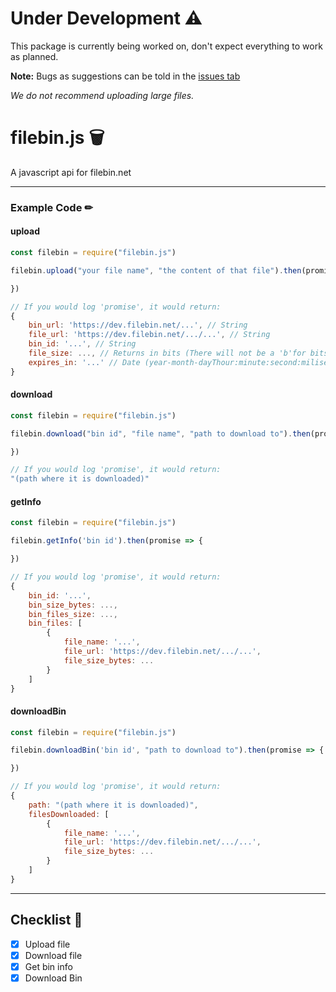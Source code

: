 # Under Development ⚠

This package is currently being worked on, don't expect everything to work as planned.

__Note:__ Bugs as suggestions can be told in the [issues tab](https://github.com/HashedDev/filebin.js/issues)

*We do not recommend uploading large files.*

# filebin.js 🗑
A javascript api for filebin.net

---
### Example Code ✏
#### upload
```js
const filebin = require("filebin.js")

filebin.upload("your file name", "the content of that file").then(promise => {

})

// If you would log 'promise', it would return:
{
    bin_url: 'https://dev.filebin.net/...', // String
    file_url: 'https://dev.filebin.net/.../...', // String
    bin_id: '...', // String
    file_size: ..., // Returns in bits (There will not be a 'b'for bits included.) - Integer
    expires_in: '...' // Date (year-month-dayThour:minute:second:miliseconds) - String
}
```
#### download
```js
const filebin = require("filebin.js")

filebin.download("bin id", "file name", "path to download to").then(promise => {

})

// If you would log 'promise', it would return:
"(path where it is downloaded)"
```
#### getInfo
```js
const filebin = require("filebin.js")

filebin.getInfo('bin id').then(promise => {

})

// If you would log 'promise', it would return:
{
    bin_id: '...',
    bin_size_bytes: ...,
    bin_files_size: ...,
    bin_files: [
        {
            file_name: '...',
            file_url: 'https://dev.filebin.net/.../...',
            file_size_bytes: ...
        }
    ]
}
```
#### downloadBin
```js
const filebin = require("filebin.js")

filebin.downloadBin('bin id', "path to download to").then(promise => {

})

// If you would log 'promise', it would return:
{
    path: "(path where it is downloaded)",
    filesDownloaded: [
        {
            file_name: '...',
            file_url: 'https://dev.filebin.net/.../...',
            file_size_bytes: ...
        }
    ]
}
```

---
## Checklist 📃

- [x] Upload file
- [x] Download file
- [x] Get bin info
- [x] Download Bin
